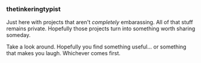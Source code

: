 ### thetinkeringtypist

Just here with projects that aren't *completely* embarassing. All of that stuff remains private. Hopefully those projects turn into something worth sharing someday.

Take a look around. Hopefully you find something useful... or something that makes you laugh. Whichever comes first.
